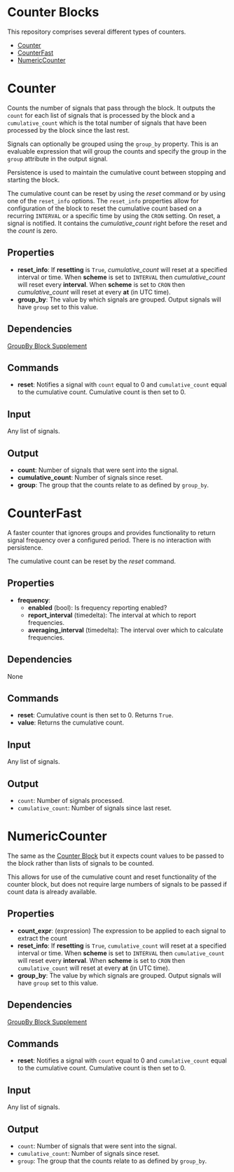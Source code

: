 Counter Blocks
==============

This repository comprises several different types of counters.
 * [Counter](#counter)
 * [CounterFast](#counterfast)
 * [NumericCounter](#numericcounter)



Counter
=======

Counts the number of signals that pass through the block. It outputs the `count` for each list of signals that is processed by the block and a `cumulative_count` which is the total number of signals that have been processed by the block since the last rest.

Signals can optionally be grouped using the `group_by` property. This is an evaluable expression that will group the counts and specify the group in the `group` attribute in the output signal.

Persistence is used to maintain the cumulative count between stopping and starting the block.

The cumulative count can be reset by using the *reset* command or by using one of the `reset_info` options. The `reset_info` properties allow for configuration of the block to reset the cumulative count based on a recurring `INTERVAL` or a specific time by using the `CRON` setting. On reset, a signal is notified. It contains the *cumulative_count* right before the reset and the *count* is zero.

Properties
--------------

-   **reset_info**: If **resetting** is `True`, *cumulative_count* will reset at a specified interval or time. When **scheme** is set to `INTERVAL` then *cumulative_count* will reset every **interval**. When **scheme** is set to `CRON` then *cumulative_count* will reset at every **at** (in UTC time).
-   **group_by**: The value by which signals are grouped. Output signals will have `group` set to this value.


Dependencies
----------------
[GroupBy Block Supplement](https://github.com/nio-blocks/block_supplements/tree/master/group_by)

Commands
----------------

-   **reset**: Notifies a signal with `count` equal to 0 and `cumulative_count` equal to the cumulative count. Cumulative count is then set to 0.

Input
-------
Any list of signals.

Output
---------

-   **count**: Number of signals that were sent into the signal.
-   **cumulative_count**: Number of signals since reset.
-   **group**: The group that the counts relate to as defined by `group_by`.

CounterFast
===========

A faster counter that ignores groups and provides functionality to return signal frequency over a configured period. There is no interaction with persistence.

The cumulative count can be reset by the *reset* command.

Properties
----------

- **frequency**:
   * **enabled** (bool): Is frequency reporting enabled?
   * **report_interval** (timedelta): The interval at which to report frequencies.
   * **averaging_interval** (timedelta): The interval over which to calculate frequencies.

Dependencies
------------

None

Commands
--------

- **reset**: Cumulative count is then set to 0. Returns `True`.
- **value**: Returns the cumulative count.

Input
-------
Any list of signals.

Output
---------

-   `count`: Number of signals processed.
-   `cumulative_count`: Number of signals since last reset.

NumericCounter
=======

The same as the [Counter Block](#counter) but it expects count values to be passed to the block rather than lists of signals to be counted.

This allows for use of the cumulative count and reset functionality of the counter block, but does not require large numbers of signals to be passed if count data is already available.

Properties
--------------

-   **count_expr**: (expression) The expression to be applied to each signal to extract the count
-   **reset_info**: If **resetting** is `True`, `cumulative_count` will reset at a specified interval or time. When **scheme** is set to `INTERVAL` then `cumulative_count` will reset every **interval**. When **scheme** is set to `CRON` then `cumulative_count` will reset at every **at** (in UTC time).
-   **group_by**: The value by which signals are grouped. Output signals will have `group` set to this value.


Dependencies
----------------
[GroupBy Block Supplement](https://github.com/nio-blocks/block_supplements/tree/master/group_by)

Commands
----------------

-   **reset**: Notifies a signal with `count` equal to 0 and `cumulative_count` equal to the cumulative count. Cumulative count is then set to 0.

Input
-------
Any list of signals.

Output
---------

-   `count`: Number of signals that were sent into the signal.
-   `cumulative_count`: Number of signals since reset.
-   `group`: The group that the counts relate to as defined by `group_by`.
